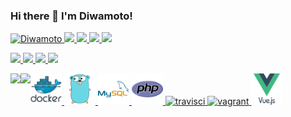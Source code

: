 ### Hi there 👋  I'm Diwamoto!


<p align="left"> 
  <a href="https://github.com/Diwamoto/">
    <img src="https://komarev.com/ghpvc/?username=diwamoto" alt="Diwamoto" />
  </a>
  <a href="http://twitter.com/Diwamoto_">
    <img height="20" src="https://img.shields.io/twitter/follow/Diwamoto_?label=Twitter&logo=twitter&style=flat" />
  </a>
  <a href="https://github.com/Diwamoto">
    <img height="20" src="https://img.shields.io/github/followers/Diwamoto?label=follow&logo=github&style=flat" />
  </a>
  <a href="https://qiita.com/Diwamoto">
    <img height="20" src="https://qiita-badge.apiapi.app/s/Diwamoto/posts.svg" />
  </a>
  <a href="https://qiita.com/Diwamoto">
    <img height="20" src="https://qiita-badge.apiapi.app/s/Diwamoto/contributions.svg" />
  </a>
</p>
<p>
  <a href="https://zenn.dev/diwamoto">
    <img height="20" src="https://zenn-badge.ganariya.vercel.app/diwamoto/liked" />
  </a>
  <a href="https://zenn.dev/diwamoto">
    <img height="20" src="https://zenn-badge.ganariya.vercel.app/diwamoto/followers" />
  </a>
  <a href="https://zenn.dev/diwamoto">
    <img height="20" src="https://zenn-badge.ganariya.vercel.app/diwamoto/articles" />
  </a>
  <a href="https://zenn.dev/diwamoto">
    <img height="20" src="https://zenn-badge.ganariya.vercel.app/diwamoto/articles" />
  </a>
</p>

<a href="https://github.com/anuraghazra/github-readme-stats">
  <img align="left" src="https://github-readme-stats.vercel.app/api?username=Diwamoto&count_private=true&show_icons=true" />
</a>
<a href="https://github.com/anuraghazra/github-readme-stats">
  <img align="left" src="https://github-readme-stats.vercel.app/api/top-langs/?username=Diwamoto" />
</a>

<p align="left"> <a href="https://www.docker.com/" target="_blank"> <img src="https://raw.githubusercontent.com/devicons/devicon/master/icons/docker/docker-original-wordmark.svg" alt="docker" width="50" height="50"/> </a> <a href="https://golang.org" target="_blank"> <img src="https://raw.githubusercontent.com/devicons/devicon/master/icons/go/go-original.svg" alt="go" width="50" height="50"/> </a> <a href="https://www.mysql.com/" target="_blank"> <img src="https://raw.githubusercontent.com/devicons/devicon/master/icons/mysql/mysql-original-wordmark.svg" alt="mysql" width="50" height="50"/> </a> <a href="https://www.php.net" target="_blank"> <img src="https://raw.githubusercontent.com/devicons/devicon/master/icons/php/php-original.svg" alt="php" width="50" height="50"/> </a> <a href="https://travis-ci.org" target="_blank"> <img src="https://www.vectorlogo.zone/logos/travis-ci/travis-ci-icon.svg" alt="travisci" width="50" height="50"/> </a> <a href="https://www.vagrantup.com/" target="_blank"> <img src="https://www.vectorlogo.zone/logos/vagrantup/vagrantup-icon.svg" alt="vagrant" width="50" height="50"/> </a> <a href="https://vuejs.org/" target="_blank"> <img src="https://raw.githubusercontent.com/devicons/devicon/master/icons/vuejs/vuejs-original-wordmark.svg" alt="vuejs" width="50" height="50"/> </a> </p>




<!--
**Diwamoto/Diwamoto** is a ✨ _special_ ✨ repository because its `README.md` (this file) appears on your GitHub profile.

Here are some ideas to get you started:

- 🔭 I’m currently working on ...
- 🌱 I’m currently learning ...
- 👯 I’m looking to collaborate on ...
- 🤔 I’m looking for help with ...
- 💬 Ask me about ...
- 📫 How to reach me: ...
- 😄 Pronouns: ...
- ⚡ Fun fact: ...
-->
